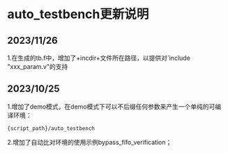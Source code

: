 # auto_testbench更新说明

## 2023/11/26

1.在生成的tb.f中，增加了+incdir+文件所在路径，以提供对`include "xxx_param.v"的支持

## 2023/10/25

1.增加了demo模式，在demo模式下可以不后缀任何参数来产生一个单纯的可编译环境：

```
{script_path}/auto_testbench
```

2.增加了自动比对环境的使用示例bypass_fifo_verification；
